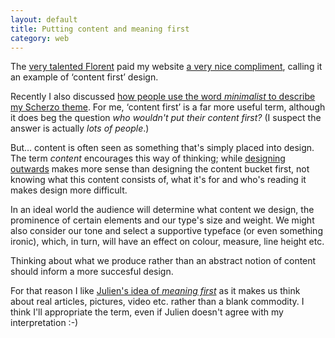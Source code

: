 ```yaml
---
layout: default
title: Putting content and meaning first
category: web
---
```


The [very talented Florent](http://fvsch.com/) paid my website [a very nice compliment](http://twitter.com/#!/fvsch/statuses/78758259493842944), calling it an example of ‘content first’ design.

Recently I also discussed [how people use the word _minimalist_ to describe my Scherzo theme](http://leonpaternoster.com/2011/05/minimalism/). For me, ‘content first’ is a far more useful term, although it does beg the question _who wouldn't put their content first?_ (I suspect the answer is actually _lots of people_.)

But&hellip; content is often seen as something that's simply placed into design. The term _content_ encourages this way of thinking; while [designing outwards](http://www.alistapart.com/articles/more-meaningful-typography/) makes more sense than designing the content bucket first, not knowing what this content consists of, what it's for and who's reading it makes design more difficult.

In an ideal world the audience will determine what content we design, the prominence of certain elements and our type's size and weight. We might also consider our tone and select a supportive typeface (or even something ironic), which, in turn, will have an effect on colour, measure, line height etc.

Thinking about what we produce rather than an abstract notion of content should inform a more succesful design.

For that reason I like [Julien's idea of _meaning first_](http://leonpaternoster.com/2011/05/minimalism/comment-page-1/#comment-47121) as it makes us think about real articles, pictures, video etc. rather than a blank commodity. I think I'll appropriate the term, even if Julien doesn't agree with my interpretation :-)
